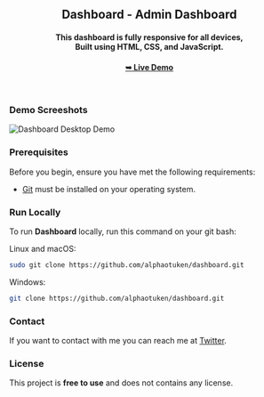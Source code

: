   <h2 align="center">Dashboard - Admin Dashboard</h2>

  <h4 align="center">This dashboard is fully responsive for all devices, <br/> Built using HTML, CSS, and JavaScript.</h4>

  <h4 align="center"><a href="https://alphaotuken.github.io/Responsive-Dashboard/"><strong>➥ Live Demo</strong></a></h4>

</div>

<br />

### Demo Screeshots

![Dashboard Desktop Demo](./readme-images/desktop.png "Desktop Demo")

### Prerequisites

Before you begin, ensure you have met the following requirements:

* [Git](https://git-scm.com/downloads "Download Git") must be installed on your operating system.

### Run Locally

To run **Dashboard** locally, run this command on your git bash:

Linux and macOS:

```bash
sudo git clone https://github.com/alphaotuken/dashboard.git
```

Windows:

```bash
git clone https://github.com/alphaotuken/dashboard.git
```

### Contact

If you want to contact with me you can reach me at [Twitter](https://www.twitter.com/taloisik).

### License

This project is **free to use** and does not contains any license.
